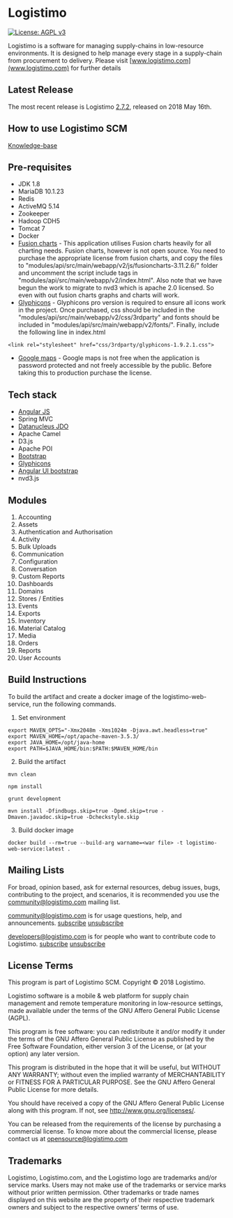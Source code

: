 Logistimo
=========

[![License: AGPL v3](https://img.shields.io/badge/License-AGPL%20v3-blue.svg)](http://www.gnu.org/licenses/agpl-3.0)

Logistimo is a software for managing supply-chains in low-resource environments. 
It is designed to help manage every stage in a supply-chain from procurement to delivery. Please visit [www.logistimo.com](www.logistimo.com) for further details 

Latest Release
------------------

The most recent release is Logistimo [2.7.2](https://github.com/logistimo/logistimo-web-service/releases/tag/v2.7.2), released on 2018 May 16th.

How to use Logistimo SCM
-------------------------

[Knowledge-base ](https://logistimo.freshdesk.com)

Pre-requisites
------------------

* JDK 1.8
* MariaDB 10.1.23
* Redis 
* ActiveMQ 5.14
* Zookeeper
* Hadoop CDH5
* Tomcat 7
* Docker
* [Fusion charts](http://www.fusioncharts.com/) - This application utilises Fusion charts heavily for all charting needs. 
Fusion charts, however is not open source. You need to purchase the appropriate license from fusion charts, and copy the
files to "modules/api/src/main/webapp/v2/js/fusioncharts-3.11.2.6/" folder and uncomment the script include tags in
"modules/api/src/main/webapp/v2/index.html". Also note that we have begun the work to migrate to nvd3 which is apache 2.0
licensed. So even with out fusion charts graphs and charts will work.
* [Glyphicons](http://glyphicons.com) - Glyphicons pro version is required to ensure all icons work in the project. Once
 purchased, css should be included in the "modules/api/src/main/webapp/v2/css/3rdparty" and fonts should be included in 
 "modules/api/src/main/webapp/v2/fonts/". Finally, include the following line in index.html
 ```
 <link rel="stylesheet" href="css/3rdparty/glyphicons-1.9.2.1.css">
 ```
 * [Google maps](https://developers.google.com/maps/pricing-and-plans/) - Google maps is not free when the application is password protected and not freely accessible by the public.
 Before taking this to production purchase the license.

Tech stack
----------------

* [Angular JS](http://angularjs.org)
* Spring MVC
* [Datanucleus JDO](http://datanucleus.org)
* Apache Camel
* D3.js
* Apache POI
* [Bootstrap](http://getbootstrap.com/)
* [Glyphicons](http://glyphicons.com)
* [Angular UI bootstrap](https://angular-ui.github.io/bootstrap/)
 * nvd3.js

Modules
-------
1. Accounting
2. Assets
3. Authentication and Authorisation
4. Activity
5. Bulk Uploads
6. Communication
7. Configuration
8. Conversation
9. Custom Reports
10. Dashboards
11. Domains
12. Stores / Entities
13. Events
14. Exports
15. Inventory
16. Material Catalog
17. Media
18. Orders
19. Reports
20. User Accounts

Build Instructions
------------------

To build the artifact and create a docker image of the logistimo-web-service, run the following commands.

1. Set environment

```
export MAVEN_OPTS="-Xmx2048m -Xms1024m -Djava.awt.headless=true"
export MAVEN_HOME=/opt/apache-maven-3.5.3/
export JAVA_HOME=/opt/java-home
export PATH=$JAVA_HOME/bin:$PATH:$MAVEN_HOME/bin
```

2. Build the artifact

```
mvn clean
```
```
npm install
```
```
grunt development
```
```
mvn install -Dfindbugs.skip=true -Dpmd.skip=true -Dmaven.javadoc.skip=true -Dcheckstyle.skip
```

3. Build docker image

```
docker build --rm=true --build-arg warname=<war file> -t logistimo-web-service:latest .
```

Mailing Lists
-------------

For broad, opinion based, ask for external resources, debug issues, bugs, contributing to the project, and scenarios, it is recommended you use the community@logistimo.com mailing list.

community@logistimo.com  is for usage questions, help, and announcements.
[subscribe](https://groups.google.com/a/logistimo.com/d/forum/community/join) [unsubscribe](mailto:unsubscribe+community@logistimo.com)

developers@logistimo.com  is for people who want to contribute code to Logistimo.
[subscribe](https://groups.google.com/a/logistimo.com/d/forum/developers/join) [unsubscribe](mailto:unsubscribe+community@logistimo.com)

License Terms
---------------------------

This program is part of Logistimo SCM. Copyright © 2018 Logistimo.

Logistimo software is a mobile & web platform for supply chain management and remote temperature monitoring in low-resource settings, made available under the terms of the GNU Affero General Public License (AGPL). 

This program is free software: you can redistribute it and/or modify it under the terms of the GNU Affero General Public License as published by the Free Software Foundation, either version 3 of the License, or (at your option) any later version.

This program is distributed in the hope that it will be useful, but WITHOUT ANY WARRANTY; without even the implied warranty of MERCHANTABILITY or FITNESS FOR A PARTICULAR PURPOSE.  See the GNU Affero General Public License for more details.

You should have received a copy of the GNU Affero General Public License along with this program.  If not, see <http://www.gnu.org/licenses/>.

You can be released from the requirements of the license by purchasing a commercial license. To know more about the commercial license, please contact us at opensource@logistimo.com

Trademarks
----------

Logistimo, Logistimo.com, and the Logistimo logo are trademarks and/or service marks. Users may not make use of the trademarks or service marks without prior written permission. Other trademarks or trade names displayed on this website are the property of their respective trademark owners and subject to the respective owners’ terms of use.
